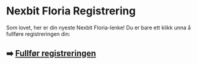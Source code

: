 # Nexbit Floria Registrering

Som lovet, her er din nyeste Nexbit Floria-lenke! Du er bare ett klikk unna å fullføre registreringen din:

## ➡️ [Fullfør registreringen](https://t.co/YJGs1iX00I)